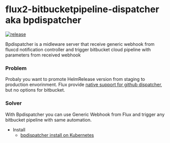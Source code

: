 # flux2-bitbucketpipeline-dispatcher aka bpdispatcher

[![release](https://github.com/brainfair/flux2-bitbucketpipeline-dispatcher/actions/workflows/release.yml/badge.svg)](https://github.com/brainfair/flux2-bitbucketpipeline-dispatcher/actions/workflows/release.yml)

Bpdispatcher is a midleware server that receive generic webhook from fluxcd notification controller and trigger bitbucket cloud pipeline with parameters from received webhook

### Problem

Probaly you want to promote HelmRelease version from staging to production envorinment.
Flux provide [native support for github dispatcher](https://fluxcd.io/flux/use-cases/gh-actions-helm-promotion/), but no options for bitbucket.

### Solver

With Bpdispatcher you can use Generic Webhook from Flux and trigger any bitbucket pipeline with same automation.

* Install
  * [bpdispatcher install on Kubernetes](https://brainfair.github.io/flux2-bitbucketpipeline-dispatcher/)

